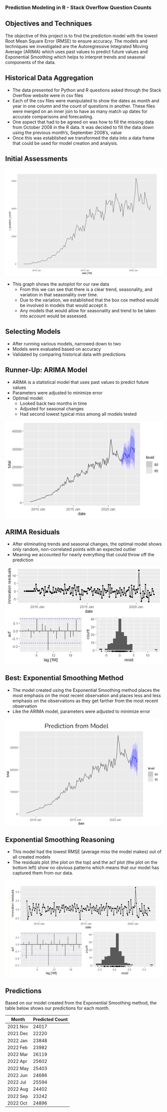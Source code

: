 ### Prediction Modeling in R - Stack Overflow Question Counts

## Objectives and Techniques

The objective of this project is to find the prediction model with the lowest Root Mean Square Error (RMSE) to ensure accuracy. The models and techniques we investigated are the Autoregressive Integrated Moving Average (ARIMA) which uses past values to predict future values and Exponential Smoothing which helps to interpret trends and seasonal components of the data. 

## Historical Data Aggregation

- The data presented for Python and R questions asked through the Stack Overflow website were in csv files
- Each of the csv files were manipulated to show the dates as month and year in one column and the count of questions in another. These files were merged on an inner join to have as many match up dates for accurate comparisons and forecasting.
- One aspect that had to be agreed on was how to fill the missing data from October 2008 in the R data. It was decided to fill the data down using the previous month’s, September 2008’s, value
- Once this was established we transformed the data into a data frame that could be used for model creation and analysis.

## Initial Assessments

![SOAutoplot](/SOAutoplot.png)

- This graph shows the autoplot for our raw data
    - From this we can see that there is a clear trend, seasonality, and variation in that seasonality over time.
    - Due to the variation, we established that the box cox method would be involved in models that would accept it.
    - Any models that would allow for seasonality and trend to be taken into account would be assessed.
    
## Selecting Models

- After running various models, narrowed down to two
- Models were evaluated based on accuracy
- Validated by comparing historical data with predictions

## Runner-Up: ARIMA Model

- ARIMA is a statistical model that uses past values to predict future values
- Parameters were adjusted to minimize error
- Optimal model:
    - Looked back two months in time
    - Adjusted for seasonal changes
    - Had second lowest typical miss among all models tested
    
![SOARIMA](/arima_final_graph.png)

## ARIMA Residuals

- After eliminating trends and seasonal changes, the optimal model shows only random, non-correlated points with an expected outlier
- Meaning we accounted for nearly everything that could throw off the prediction

![SOARIMAResiduals](/arima_final_residuals.png)

## Best: Exponential Smoothing Method

- The model created using the Exponential Smoothing method places the most emphasis on the most recent observation and places less and less emphasis on the observations as they get farther from the most recent observation
- Like the ARIMA model, parameters were adjusted to minimize error

![SOExponentialSmoothing.png](/SOExponentialSmoothing.png)

## Exponential Smoothing Reasoning

- This model had the lowest RMSE (average miss the model makes) out of all created models
- The residuals plot (the plot on the top) and the acf plot (the plot on the bottom left) show no obvious patterns which means that our model has captured them from our data.

![SOExponentialSmoothingResiduals.png](/SOExponentialSmoothingResiduals.png)

## Predictions

Based on our model created from the Exponential Smoothing method, the table below shows our predictions for each month.

| Month | Predicted Count|
| --- | --- |
| 2021 Nov | 24017 |
| 2021 Dec | 22220 |
| 2022 Jan | 23848 |
| 2022 Feb | 23982 |
| 2022 Mar | 26119 |
| 2022 Apr | 25602 |
| 2022 May | 25403 |
| 2022 Jun | 24686 |
| 2022 Jul | 25594 |
| 2022 Aug | 24402 |
| 2022 Sep | 23242 |
| 2022 Oct | 24896 |
